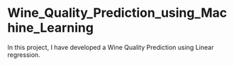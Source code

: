 # Wine_Quality_Prediction_using_Machine_Learning
In this project, I have developed a Wine Quality Prediction using Linear regression.
